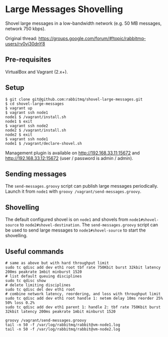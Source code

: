 # Large Messages Shovelling

Shovel large messages in a low-bandwidth network (e.g. 50 MB messages, network 750 kbps).

Original thread: https://groups.google.com/forum/#!topic/rabbitmq-users/rv0vj30dnY8

## Pre-requisites

VirtualBox and Vagrant (2.x+).

## Setup

```
$ git clone git@github.com:rabbitmq/shovel-large-messages.git
$ cd shovel-large-messages
$ vagrant up
$ vagrant ssh node1
node1 $ /vagrant/install.sh
node1 $ exit
$ vagrant ssh node2
node2 $ /vagrant/install.sh
node2 $ exit
$ vagrant ssh node1
node1 $ /vagrant/declare-shovel.sh
```

Management plugin is available on http://192.168.33.11:15672 and http://192.168.33.12:15672 (user / password is admin / admin).

## Sending messages

The `send-messages.groovy` script can publish large messages periodically. Launch it from `node1` with `groovy /vagrant/send-messages.groovy`.

## Shovelling

The default configured shovel is on `node1` and shovels from `node1#shovel-source` to `node2#shovel-destination`. The `send-messages.groovy` script can be used to send large messages to `node1#shovel-source` to start the shovelling.

## Useful commands

```
# same as above but with hard throughput limit
sudo tc qdisc add dev eth1 root tbf rate 750Kbit burst 32kbit latency 200ms peakrate 1mbit minburst 1520
# list default queuing disciplines
sudo tc qdisc show
# delete limiting disciplines
sudo tc qdisc del dev eth1 root
# combine network latency, reordering, and loss with throughput limit
sudo tc qdisc add dev eth1 root handle 1: netem delay 10ms reorder 25% 50% loss 0.2%
sudo tc qdisc add dev eth1 parent 1: handle 2: tbf rate 750Kbit burst 32kbit latency 200ms peakrate 1mbit minburst 1520

groovy /vagrant/send-messages.groovy
tail -n 50 -f /var/log/rabbitmq/rabbit@vm-node1.log
tail -n 50 -f /var/log/rabbitmq/rabbit@vm-node2.log
```
